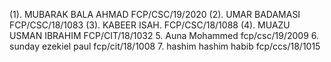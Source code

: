 (1). MUBARAK BALA AHMAD  FCP/CSC/19/2020
(2). UMAR BADAMASI  FCP/CSC/18/1083
(3). KABEER ISAH. FCP/CSC/18/1088
(4). MUAZU USMAN IBRAHIM FCP/CIT/18/1032
5. Auna Mohammed fcp/csc/19/2009
6. sunday ezekiel paul fcp/cit/18/1008
7. hashim hashim habib fcp/ccs/18/1015
